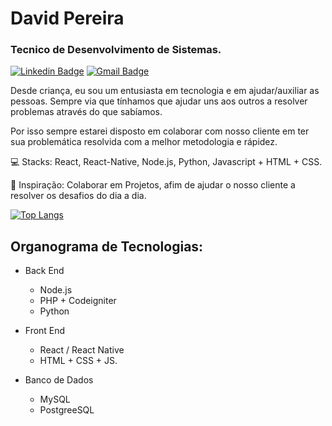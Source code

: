 

# David Pereira
### Tecnico de Desenvolvimento de Sistemas.
[![Linkedin Badge](https://img.shields.io/badge/David%20Pereira%20da%20Silva-00A8E1?style=flat-square&logo=Linkedin&logoColor=white&link=https://www.linkedin.com/in/david-pereira-da-silva-30280412a/)](https://www.linkedin.com/in/david-pereira-da-silva-30280412a/)
[![Gmail Badge](https://img.shields.io/badge/-david.devops2000@gmail.com-eb415b?style=flat-square&logo=Gmail&logoColor=white&link=mailto:david.devops2000@gmail.com)](mailto:david.devops2000@gmail.com)

Desde criança, eu sou um entusiasta em tecnologia e em ajudar/auxiliar as pessoas. Sempre via que tínhamos que ajudar uns aos outros a resolver problemas através do que sabíamos.
  
Por isso sempre estarei disposto em colaborar com nosso cliente em ter sua problemática resolvida com a melhor metodologia e rápidez.

💻 Stacks:  React, React-Native, Node.js, Python, Javascript + HTML + CSS.

🙂 Inspiração: Colaborar em Projetos, afim de ajudar o nosso cliente a resolver os desafios do dia a dia.

[![Top Langs](https://github-readme-stats.vercel.app/api/top-langs/?username=DavidDevOps2000&layout=compact)](https://github.com/DavidDevOps2000/github-readme-stats)



## Organograma de Tecnologias:

+ Back End
    + Node.js
    + PHP + Codeigniter
    + Python
	
+ Front End
    + React / React Native
    + HTML + CSS + JS.
	
+ Banco de Dados
    * MySQL
    * PostgreeSQL
    

